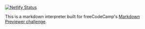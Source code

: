 [![Netlify Status](https://api.netlify.com/api/v1/badges/b8d2e1b7-3e51-4c7a-a8e6-7740b6359130/deploy-status)](https://app.netlify.com/sites/mdpreview/deploys)

This is a markdown interpreter built for freeCodeCamp's [Markdown Previewer challenge](https://learn.freecodecamp.org/front-end-libraries/front-end-libraries-projects/build-a-markdown-previewer/).
